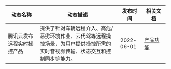 <table >
<thead>
<tr>
<th width="20%">动态名称</th>
<th width="50%">动态描述</th>
 <th width="15%">发布时间</th>  
<th width="15%">相关文档</th>
</tr>
</thead>
<tbody><tr>
<td>腾讯云发布远程实时操控产品</td>
<td >提供了针对车辆远程介入、高危/恶劣环境作业、云代驾等远程操控场景，为用户提供操控所需的实时音视频传输、状态交互和控制同步等能力。</td>
 <td>2022-06-01</td> 
<td><a href="https://cloud.tencent.com/document/product/1584/72512">产品功能</a></td>
</tr>
</tbody></table>
